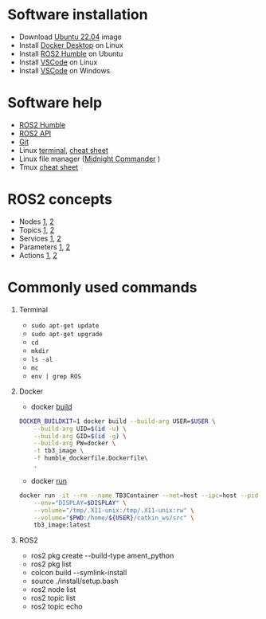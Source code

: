 # Software installation

* Download [Ubuntu 22.04](https://releases.ubuntu.com/jammy/) image
* Install [Docker Desktop](https://docs.docker.com/desktop/install/linux-install/) on Linux
* Install [ROS2 Humble](https://docs.ros.org/en/humble/Installation/Ubuntu-Install-Debians.html) on Ubuntu
* Install [VSCode](https://code.visualstudio.com/docs/setup/linux) on Linux
* Install [VSCode](https://code.visualstudio.com/download) on Windows

# Software help

* [ROS2 Humble](https://docs.ros.org/en/humble/Tutorials.html)
* [ROS2 API](https://docs.ros.org/en/humble/API-Docs.html)
* [Git](https://git-scm.com/docs/user-manual)
* Linux [terminal](https://linuxcommand.org/lc3_learning_the_shell.php), [cheat sheet](https://cheatography.com/davechild/cheat-sheets/linux-command-line/)
* Linux file manager ([Midnight Commander](https://linuxcommand.org/lc3_adv_mc.php)
)
* Tmux [cheat sheet](https://tmuxcheatsheet.com/)

# ROS2 concepts

* Nodes [1](https://docs.ros.org/en/humble/Concepts/Basic/About-Nodes.html), [2](https://docs.ros.org/en/humble/Tutorials/Beginner-CLI-Tools/Understanding-ROS2-Nodes/Understanding-ROS2-Nodes.html)
* Topics [1](https://docs.ros.org/en/humble/Concepts/Basic/About-Topics.html), [2](https://docs.ros.org/en/humble/Tutorials/Beginner-CLI-Tools/Understanding-ROS2-Topics/Understanding-ROS2-Topics.html)
* Services [1](https://docs.ros.org/en/humble/Concepts/Basic/About-Services.html), [2](https://docs.ros.org/en/humble/Tutorials/Beginner-CLI-Tools/Understanding-ROS2-Services/Understanding-ROS2-Services.html)
* Parameters [1](https://docs.ros.org/en/humble/Concepts/Basic/About-Parameters.html), [2](https://docs.ros.org/en/humble/Tutorials/Beginner-CLI-Tools/Understanding-ROS2-Parameters/Understanding-ROS2-Parameters.html)
* Actions [1](https://docs.ros.org/en/humble/Concepts/Basic/About-Actions.html), [2](https://docs.ros.org/en/humble/Tutorials/Beginner-CLI-Tools/Understanding-ROS2-Actions/Understanding-ROS2-Actions.html)

# Commonly used commands

1. Terminal

    * `sudo apt-get update`
    * `sudo apt-get upgrade`
    * `cd` 
    * `mkdir`
    * `ls -al`
    * `mc`
    * `env | grep ROS`

2. Docker
    
    * docker [build](https://docs.docker.com/engine/reference/commandline/image_build/)
    ```bash
    DOCKER_BUILDKIT=1 docker build --build-arg USER=$USER \
        --build-arg UID=$(id -u) \
        --build-arg GID=$(id -g) \
        --build-arg PW=docker \
        -t tb3_image \
        -f humble_dockerfile.Dockerfile\
        .
    ```
    * docker [run](https://docs.docker.com/engine/reference/commandline/container_run/)
    ```bash
    docker run -it --rm --name TB3Container --net=host --ipc=host --pid=host --gpus=all --runtime=nvidia --privileged \
        --env="DISPLAY=$DISPLAY" \
        --volume="/tmp/.X11-unix:/tmp/.X11-unix:rw" \
        --volume="$PWD:/home/${USER}/catkin_ws/src" \
        tb3_image:latest
    ```    
3. ROS2 
  
    * ros2 pkg create --build-type ament_python <package-name>
    * ros2 pkg list
    * colcon build --symlink-install
    * source ./install/setup.bash
    * ros2 node list
    * ros2 topic list
    * ros2 topic echo <topic name>




